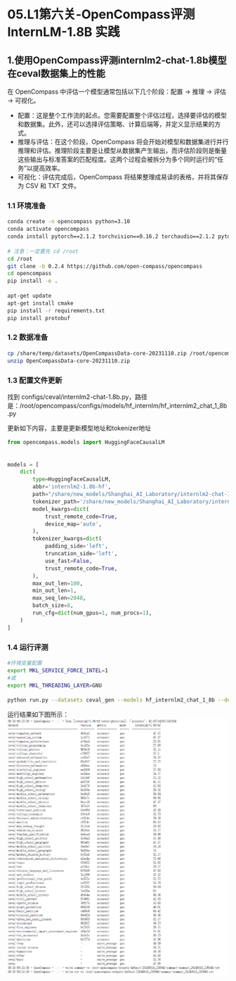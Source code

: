 # 05.L1第六关-OpenCompass评测InternLM-1.8B 实践

## 1.使用OpenCompass评测internlm2-chat-1.8b模型在ceval数据集上的性能

在 OpenCompass 中评估一个模型通常包括以下几个阶段：配置 -> 推理 -> 评估 -> 可视化。
- 配置：这是整个工作流的起点。您需要配置整个评估过程，选择要评估的模型和数据集。此外，还可以选择评估策略、计算后端等，并定义显示结果的方式。
- 推理与评估：在这个阶段，OpenCompass 将会开始对模型和数据集进行并行推理和评估。推理阶段主要是让模型从数据集产生输出，而评估阶段则是衡量这些输出与标准答案的匹配程度。这两个过程会被拆分为多个同时运行的“任务”以提高效率。
- 可视化：评估完成后，OpenCompass 将结果整理成易读的表格，并将其保存为 CSV 和 TXT 文件。

### 1.1 环境准备
```bash
conda create -n opencompass python=3.10
conda activate opencompass
conda install pytorch==2.1.2 torchvision==0.16.2 torchaudio==2.1.2 pytorch-cuda=12.1 -c pytorch -c nvidia -y

# 注意：一定要先 cd /root
cd /root
git clone -b 0.2.4 https://github.com/open-compass/opencompass
cd opencompass
pip install -e .

apt-get update
apt-get install cmake
pip install -r requirements.txt
pip install protobuf
```

### 1.2 数据准备
```bash
cp /share/temp/datasets/OpenCompassData-core-20231110.zip /root/opencompass/
unzip OpenCompassData-core-20231110.zip
```

### 1.3 配置文件更新
找到 configs/ceval/internlm2-chat-1.8b.py，路径是：/root/opencompass/configs/models/hf_internlm/hf_internlm2_chat_1_8b.py

更新如下内容，主要是更新模型地址和tokenizer地址
```python
from opencompass.models import HuggingFaceCausalLM


models = [
    dict(
        type=HuggingFaceCausalLM,
        abbr='internlm2-1.8b-hf',
        path="/share/new_models/Shanghai_AI_Laboratory/internlm2-chat-1_8b",
        tokenizer_path='/share/new_models/Shanghai_AI_Laboratory/internlm2-chat-1_8b',
        model_kwargs=dict(
            trust_remote_code=True,
            device_map='auto',
        ),
        tokenizer_kwargs=dict(
            padding_side='left',
            truncation_side='left',
            use_fast=False,
            trust_remote_code=True,
        ),
        max_out_len=100,
        min_out_len=1,
        max_seq_len=2048,
        batch_size=8,
        run_cfg=dict(num_gpus=1, num_procs=1),
    )
]
```

### 1.4 运行评测
```bash
#环境变量配置
export MKL_SERVICE_FORCE_INTEL=1
#或
export MKL_THREADING_LAYER=GNU

python run.py --datasets ceval_gen --models hf_internlm2_chat_1_8b --debug
```

运行结果如下图所示：
![](../images/24-04-10.png)
<br><br>
<Vssue :title="$title" />
